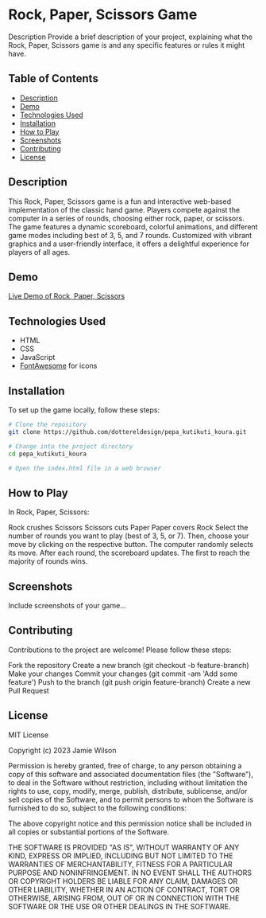 # Rock, Paper, Scissors Game

Description
Provide a brief description of your project, explaining what the Rock, Paper, Scissors game is and any specific features or rules it might have.

## Table of Contents

- [Description](#description)
- [Demo](#demo)
- [Technologies Used](#technologies-used)
- [Installation](#installation)
- [How to Play](#how-to-play)
- [Screenshots](#screenshots)
- [Contributing](#contributing)
- [License](#license)

## Description

This Rock, Paper, Scissors game is a fun and interactive web-based implementation of the classic hand game. Players compete against the computer in a series of rounds, choosing either rock, paper, or scissors. The game features a dynamic scoreboard, colorful animations, and different game modes including best of 3, 5, and 7 rounds. Customized with vibrant graphics and a user-friendly interface, it offers a delightful experience for players of all ages.

## Demo

[Live Demo of Rock, Paper, Scissors](https://dottereldesign.github.io/pepa_kutikuti_koura)

## Technologies Used

- HTML
- CSS
- JavaScript
- [FontAwesome](https://fontawesome.com/) for icons

## Installation

To set up the game locally, follow these steps:

```bash
# Clone the repository
git clone https://github.com/dottereldesign/pepa_kutikuti_koura.git

# Change into the project directory
cd pepa_kutikuti_koura

# Open the index.html file in a web browser
```

## How to Play

In Rock, Paper, Scissors:

Rock crushes Scissors
Scissors cuts Paper
Paper covers Rock
Select the number of rounds you want to play (best of 3, 5, or 7). Then, choose your move by clicking on the respective button. The computer randomly selects its move. After each round, the scoreboard updates. The first to reach the majority of rounds wins.

## Screenshots

Include screenshots of your game...

## Contributing

Contributions to the project are welcome! Please follow these steps:

Fork the repository
Create a new branch (git checkout -b feature-branch)
Make your changes
Commit your changes (git commit -am 'Add some feature')
Push to the branch (git push origin feature-branch)
Create a new Pull Request

## License

MIT License

Copyright (c) 2023 Jamie Wilson

Permission is hereby granted, free of charge, to any person obtaining a copy of this software and associated documentation files (the "Software"), to deal in the Software without restriction, including without limitation the rights to use, copy, modify, merge, publish, distribute, sublicense, and/or sell copies of the Software, and to permit persons to whom the Software is furnished to do so, subject to the following conditions:

The above copyright notice and this permission notice shall be included in all copies or substantial portions of the Software.

THE SOFTWARE IS PROVIDED "AS IS", WITHOUT WARRANTY OF ANY KIND, EXPRESS OR IMPLIED, INCLUDING BUT NOT LIMITED TO THE WARRANTIES OF MERCHANTABILITY, FITNESS FOR A PARTICULAR PURPOSE AND NONINFRINGEMENT. IN NO EVENT SHALL THE AUTHORS OR COPYRIGHT HOLDERS BE LIABLE FOR ANY CLAIM, DAMAGES OR OTHER LIABILITY, WHETHER IN AN ACTION OF CONTRACT, TORT OR OTHERWISE, ARISING FROM, OUT OF OR IN CONNECTION WITH THE SOFTWARE OR THE USE OR OTHER DEALINGS IN THE SOFTWARE.







